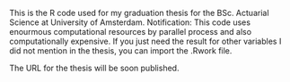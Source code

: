 This is the R code used for my graduation thesis for the BSc. Actuarial Science at University of Amsterdam.
Notification: This code uses enourmous computational resources by parallel process and also computationally expensive. If you just need the result for other variables I did not mention in the thesis, you can import the .Rwork file.

The URL for the thesis will be soon published.
